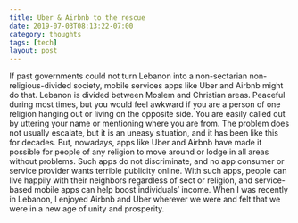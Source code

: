 ```yaml
---
title: Uber & Airbnb to the rescue
date: 2019-07-03T08:13:22-07:00
category: thoughts 
tags: [tech]
layout: post
---
```


If past governments could not turn Lebanon into a non-sectarian non-religious-divided society, mobile services apps like Uber and Airbnb might do that. Lebanon is divided between Moslem and Christian areas. Peaceful during most times, but you would feel awkward if you are a person of one religion hanging out or living on the opposite side. You are easily called out by uttering your name or mentioning where you are from. The problem does not usually escalate, but it is an uneasy situation, and it has been like this for decades. But, nowadays, apps like Uber and Airbnb have made it possible for people of any religion to move around or lodge in all areas without problems. Such apps do not discriminate, and no app consumer or service provider wants terrible publicity online. With such apps, people can live happily with their neighbors regardless of sect or religion, and service-based mobile apps can help boost individuals’ income. When I was recently in Lebanon, I enjoyed Airbnb and Uber wherever we were and felt that we were in a new age of unity and prosperity.
